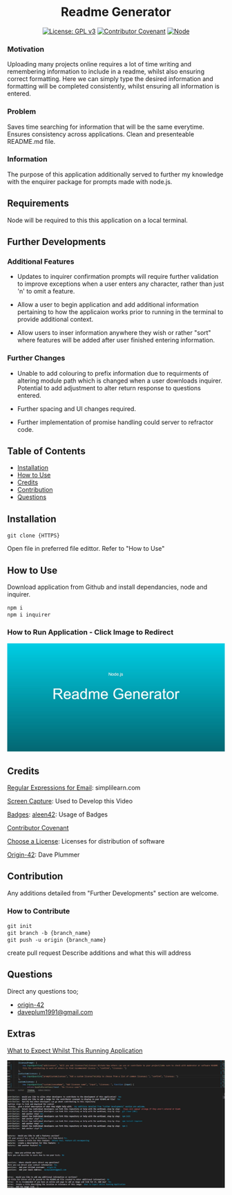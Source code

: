 <div align="center">

# Readme Generator
  
</div>

<div align="center">

  
[![License: GPL v3](https://img.shields.io/badge/License-GPLv3-blue.svg)](https://www.gnu.org/licenses/gpl-3.0) [![Contributor Covenant](https://img.shields.io/badge/Contributor%20Covenant-2.1-4baaaa.svg)](https://www.contributor-covenant.org/version/2/1/code_of_conduct/code_of_conduct.md) [![Node](https://badges.aleen42.com/src/node.svg)](https://nodejs.org/en/)

</div>


### Motivation

Uploading many projects online requires a lot of time writing and remembering information to include in a readme, whilst also ensuring correct formatting. Here we can simply type the desired information and formatting will be completed consistently, whilst ensuring all information is entered.

### Problem

Saves time searching for information that will be the same everytime. Ensures consistency across applications. Clean and presenteable README.md file. 

### Information

The purpose of this application additionally served to further my knowledge with the enquirer package for prompts made with node.js.

## Requirements

Node will be required to this this application on a local terminal. 

## Further Developments

### Additional Features

- Updates to inquirer confirmation prompts will require further validation to improve exceptions when a user enters any character, rather than just 'n' to omit a feature. 

- Allow a user to begin application and add additional information pertaining to how the applicaion works prior to running in the terminal to provide additional context.

- Allow users to inser information anywhere they wish or rather "sort" where features will be added after user finished entering information.

### Further Changes

- Unable to add colouring to prefix information due to requirments of altering module path which is changed when a user downloads inquirer. Potential to add adjustment to alter return response to questions entered.

- Further spacing and UI changes required.

- Further implementation of promise handling could server to refractor code.

## Table of Contents

* [Installation](#installation)
* [How to Use](#how-to-use)
* [Credits](#credits)
* [Contribution](#contribution)
* [Questions](#questions)

## Installation

```
git clone {HTTPS}
```
Open file in preferred file edittor.
Refer to "How to Use"

## How to Use

Download application from Github and install dependancies, node and inquirer.

```
npm i
npm i inquirer
```

### How to Run Application - Click Image to Redirect

[![ReadmeGenerator](./utils/screenshots/thumbnail.jpg)](https://youtu.be/GcAtN6wYZwQ "Link Title")

## Credits

[Regular Expressions for Email](https://www.simplilearn.com/tutorials/javascript-tutorial/email-validation-in-javascript): simplilearn.com

[Screen Capture](https://www.screencapture.com/): Used to Develop this Video

[Badges](https://github.com/aleen42/badges): [aleen42](https://github.com/aleen42/): Usage of Badges

[Contributor Covenant](https://www.contributor-covenant.org/)

[Choose a License](https://choosealicense.com/): Licenses for distribution of software

[Origin-42](https://github.com/origin-42): Dave Plummer

## Contribution

Any additions detailed from "Further Developments" section are welcome.

### How to Contribute

```
git init
git branch -b {branch_name}
git push -u origin {branch_name}
```

create pull request
Describe additions and what this will address

## Questions

Direct any questions too;

- [origin-42](https://github.com/origin-42)
- daveplum1991@gmail.com

## Extras

[What to Expect Whilst This Running Application](./utils/images/generator_screenshot.jpg)

![snippet](./utils/screenshots/generator_screenshot.jpg)

